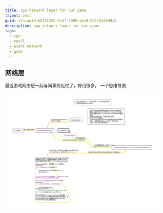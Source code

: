 ```yaml
---
title: cpp network layer for our game
layout: post
guid: urn:uuid:b512122b-4c5f-4008-aac8-631fd340d9c8
description: cpp network layer for our game
tags:
  - cpp
  - epoll
  - event network
  - game
---
```


## 网络层
最近游戏网络层一起与同事优化过了，好用很多。
一个思维导图

<img src="/static/img/2015-04-10-1.png"></img>



